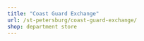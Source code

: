 ```yaml
---
title: "Coast Guard Exchange"
url: /st-petersburg/coast-guard-exchange/
shop: department store
---
```

